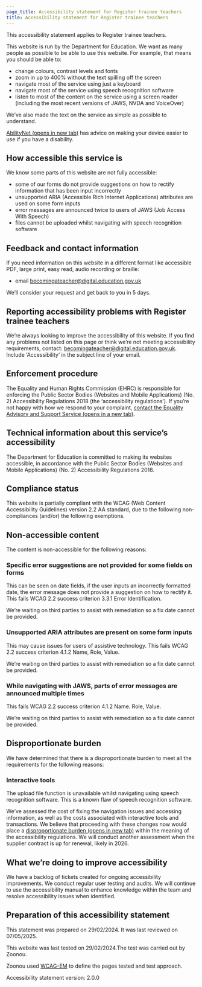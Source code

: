 ```yaml
---
page_title: Accessibility statement for Register trainee teachers
title: Accessibility statement for Register trainee teachers
---
```

<p class='govuk-body'>This accessibility statement applies to Register trainee teachers.</p>
<p class='govuk-body'>This website is run by the Department for Education. We want as many people as possible to be able to use this website. For example, that means you should be able to:</p>
<ul class='govuk-list govuk-list--bullet'>
  <li>change colours, contrast levels and fonts</li>
  <li>zoom in up to 400% without the text spilling off the screen</li>
  <li>navigate most of the service using just a keyboard</li>
  <li>navigate most of the service using speech recognition software</li>
  <li>listen to most of the content on the service using a screen reader (including the most recent versions of JAWS, NVDA and VoiceOver)</li>
</ul>
<p class='govuk-body'>We’ve also made the text on the service as simple as possible to understand.</p>
<p class='govuk-body'><a href='https://mcmw.abilitynet.org.uk/' class='govuk-link' rel='noreferrer noopener' target="_blank">AbilityNet (opens in new tab)</a> has advice on making your device easier to use if you have a disability.</p>

<h2 class='govuk-heading-m'>How accessible this service is</h2>

<p class='govuk-body'>We know some parts of this website are not fully accessible:</p>
<ul class='govuk-list govuk-list--bullet'>
  <li>some of our forms do not provide suggestions on how to rectify information that has been input incorrectly</li>
  <li>unsupported ARIA (Accessible Rich Internet Applications) attributes are used on some form inputs</li>
  <li>error messages are announced twice to users of JAWS (Job Access With Speech)</li>
  <li>files cannot be uploaded whilst navigating with speech recognition software</li>
</ul>

<h2 class='govuk-heading-m'>Feedback and contact information</h2>

<p class='govuk-body'>If you need information on this website in a different format like accessible PDF, large print, easy read, audio recording or braille:</p> 

<ul class='govuk-list govuk-list--bullet'>
  <li>email <a class='govuk-link' href='mailto:becomingateacher@digital.education.gov.uk?subject=Accessibility%20issues%20'>becomingateacher@digital.education.gov.uk</a></li>
</ul>

<p class='govuk-body'>We’ll consider your request and get back to you in 5 days.</p>

<h2 class='govuk-heading-m'>Reporting accessibility problems with Register trainee teachers</h2>

<p class='govuk-body govuk-!-margin-bottom-7'>We’re always looking to improve the accessibility of this website. If you find any problems not listed on this page or think we’re not meeting accessibility requirements, contact: <a class='govuk-link' href='mailto:becomingateacher@digital.education.gov.uk?subject=Accessibility%20issues%20'>becomingateacher@digital.education.gov.uk</a>. Include ‘Accessibility’ in the subject line of your email.</p>

<h2 class='govuk-heading-m'>Enforcement procedure</h2>
<p class='govuk-body'>The Equality and Human Rights Commission (EHRC) is responsible for enforcing the Public Sector Bodies (Websites and Mobile Applications) (No. 2) Accessibility Regulations 2018 (the ‘accessibility regulations’). If you’re not happy with how we respond to your complaint, <a href='https://www.equalityadvisoryservice.com/' class='govuk-link' target="_blank">contact the Equality Advisory and Support Service (opens in a new tab)</a>.</p>

<h2 class='govuk-heading-m'>Technical information about this service’s accessibility</h2>

<p class='govuk-body'>The Department for Education is committed to making its websites accessible, in accordance with the Public Sector Bodies (Websites and Mobile Applications) (No. 2) Accessibility Regulations 2018.</p>

<h2 class='govuk-heading-m'>Compliance status</h2>

<p class='govuk-body'>This website is partially compliant with the WCAG (Web Content Accessibility Guidelines) version 2.2 AA standard, due to the following non-compliances (and/or) the following exemptions.</p>

<h2 class='govuk-heading-m'>Non-accessible content</h2>

<p class='govuk-body'>The content is non-accessible for the following reasons:</p>

<h3 class='govuk-heading-s'>Specific error suggestions are not provided for some fields on forms</h3>
<p class='govuk-body'>This can be seen on date fields, if the user inputs an incorrectly formatted date, the error message does not provide a suggestion on how to rectify it. This fails WCAG 2.2 success criterion 3.3.1 Error Identification.</p>

<p class='govuk-body'>We’re waiting on third parties to assist with remediation so a fix date cannot be provided.</p>

<h3 class='govuk-heading-s'>Unsupported ARIA attributes are present on some form inputs</h3> 
<p class='govuk-body'>This may cause issues for users of assistive technology. This fails WCAG 2.2 success criterion 4.1.2 Name, Role, Value.</p>

<p class='govuk-body'>We’re waiting on third parties to assist with remediation so a fix date cannot be provided.</p>

<h3 class='govuk-heading-s'>While navigating with JAWS, parts of error messages are announced multiple times</h3>
<p class='govuk-body'>This fails WCAG 2.2 success criterion 4.1.2 Name. Role, Value.</p>

<p class='govuk-body'>We’re waiting on third parties to assist with remediation so a fix date cannot be provided.</p>

<h2 class='govuk-heading-m'>Disproportionate burden</h2>

<p class='govuk-body'>We have determined that there is a disproportionate burden to meet all the requirements for the following reasons:

<h3 class='govuk-heading-s'>Interactive tools</h3>

<p class='govuk-body'>The upload file function is unavailable whilst navigating using speech recognition software. This is a known flaw of speech recognition software.</p>

<p class='govuk-body'>We’ve assessed the cost of fixing the navigation issues and accessing information, as well as the costs associated with interactive tools and transactions. We believe that proceeding with these changes now would place a <a class='govuk-link' href="https://www.legislation.gov.uk/uksi/2018/952/regulation/7/made" rel="noreferrer noopener" target="_blank">disproportionate burden (opens in new tab)</a> within the meaning of the accessibility regulations. We will conduct another assessment when the supplier contract is up for renewal, likely in 2026.</p>

<h2 class='govuk-heading-m'>What we’re doing to improve accessibility</h2>
<p class='govuk-body'>We have a backlog of tickets created for ongoing accessibility improvements. We conduct regular user testing and audits. We will continue to use the accessibility manual to enhance knowledge within the team and resolve accessibility issues when identified.</p>

<h2 class='govuk-heading-m'>Preparation of this accessibility statement</h2>

<p class='govuk-body'>This statement was prepared on 29/02/2024. It was last reviewed on 07/05/2025.</p> 

<p class='govuk-body'>This website was last tested on 29/02/2024.The test was carried out by Zoonou.</p>

<p class='govuk-body'>Zoonou used <a class='govuk-link' href="https://www.w3.org/TR/WCAG-EM" target="_blank">WCAG-EM</a> to define the pages tested and test approach.</p>

<p class='govuk-body'>Accessibility statement version: 2.0.0</p>
